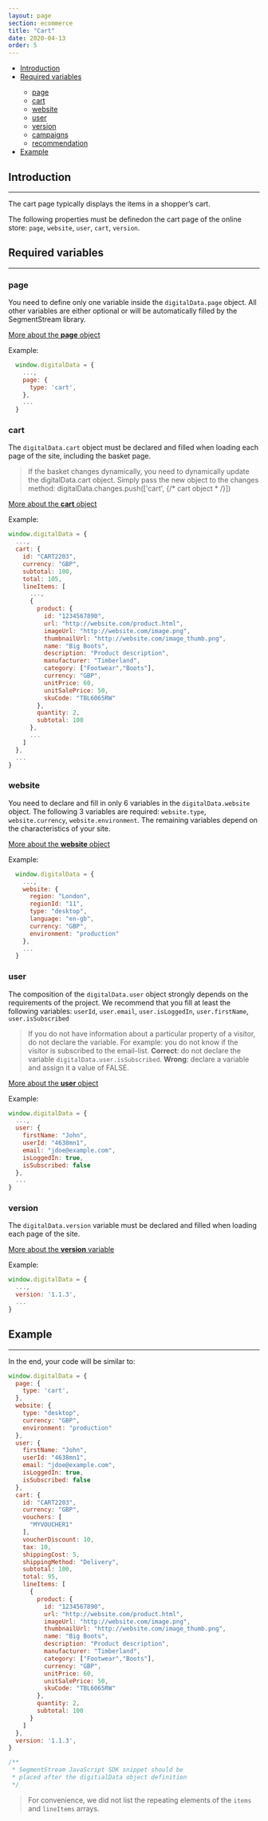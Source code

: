 ```yaml
---
layout: page
section: ecommerce
title: "Cart"
date: 2020-04-13
order: 5
---
```


<ul class="page-navigation">
  <li><a href="#introduction">Introduction</a></li>
  <li><a href="#required-variables">Required variables</a></li>
    <ul>
      <li><a href="#page">page</a></li>
      <li><a href="#cart">cart</a></li>
      <li><a href="#website">website</a></li>
      <li><a href="#user">user</a></li>
      <li><a href="#version">version</a></li>
      <li><a href="#campaigns">campaigns</a></li>
      <li><a href="#recommendation">recommendation</a></li>
    </ul>
  <li><a href="#example">Example</a></li>
</ul>

## <a name="introduction"></a>Introduction
------

The cart page typically displays the items in a shopper’s cart.

The following properties must be definedon the cart page of the online store: `page`, `website`, `user`, `cart`, `version`.

## <a name="required-variables"></a>Required variables
------

### <a name="page"></a>page

You need to define only one variable inside the `digitalData.page` object. All other variables are either optional or will be automatically filled by the SegmentStream library.

[More about the **page** object](/digitaldata/page)

Example:
```javascript
  window.digitalData = {
    ...,
    page: {
      type: 'cart',
    },
    ...
  }
```

### <a name="cart"></a>cart

The `digitalData.cart` object must be declared and filled when loading each page of the site, including the basket page.

> If the basket changes dynamically, you need to dynamically update the digitalData.cart object. Simply pass the new object to the changes method: digitalData.changes.push(['cart', {/* cart object * /}])

[More about the **cart** object](/digitaldata/cart)

Example:
```javascript
window.digitalData = {
  ...,
  cart: {
    id: "CART2203",
    currency: "GBP",
    subtotal: 100,
    total: 105,
    lineItems: [
      ...,
      {
        product: {
          id: "1234567890",
          url: "http://website.com/product.html",
          imageUrl: "http://website.com/image.png",
          thumbnailUrl: "http://website.com/image_thumb.png",
          name: "Big Boots",
          description: "Product description",
          manufacturer: "Timberland",
          category: ["Footwear","Boots"],
          currency: "GBP",
          unitPrice: 60,
          unitSalePrice: 50,
          skuCode: "TBL6065RW"
        },
        quantity: 2,
        subtotal: 100
      },
      ...
    ]
  },
  ...
}
```

### <a name="website"></a>website

You need to declare and fill in only 6 variables in the `digitalData.website` object. The following 3 variables are required: `website.type`,` website.currency`, `website.environment`. The remaining variables depend on the characteristics of your site.

[More about the **website** object](/digitaldata/website)

Example:
```javascript
  window.digitalData = {
    ...,
    website: {
      region: "London",
      regionId: "11",
      type: "desktop",
      language: "en-gb",
      currency: "GBP",
      environment: "production"
    },
    ...
  }
```

### <a name="user"></a>user

The composition of the `digitalData.user` object strongly depends on the requirements of the project. We recommend that you fill at least the following variables: `userId`, `user.email`, `user.isLoggedIn`, `user.firstName`, `user.isSubscribed`

>If you do not have information about a particular property of a visitor, do not declare the variable. For example: you do not know if the visitor is subscribed to the email-list.
**Correct**: do not declare the variable `digitalData.user.isSubscribed`.
**Wrong**: declare a variable and assign it a value of FALSE.

[More about the **user** object](/digitaldata/user)

Example:
```javascript
window.digitalData = {
  ...,
  user: {
    firstName: "John",
    userId: "4638mn1",
    email: "jdoe@example.com",
    isLoggedIn: true,
    isSubscribed: false
  },
  ...
}
```

### <a name="version"></a>version

The `digitalData.version` variable must be declared and filled when loading each page of the site.

[More about the **version** variable](/digitaldata/standard-version)

Example:
```javascript
window.digitalData = {
  ...,
  version: '1.1.3',
  ...
}
```

## <a name="example"></a>Example
------

In the end, your code will be similar to:
```javascript
window.digitalData = {
  page: {
    type: 'cart',
  },
  website: {
    type: "desktop",
    currency: "GBP",
    environment: "production"
  },
  user: {
    firstName: "John",
    userId: "4638mn1",
    email: "jdoe@example.com",
    isLoggedIn: true,
    isSubscribed: false
  },
  cart: {
    id: "CART2203",
    currency: "GBP",
    vouchers: [
      "MYVOUCHER1"
    ],
    voucherDiscount: 10,
    tax: 10,
    shippingCost: 5,
    shippingMethod: "Delivery",
    subtotal: 100,
    total: 95,
    lineItems: [
      {
        product: {
          id: "1234567890",
          url: "http://website.com/product.html",
          imageUrl: "http://website.com/image.png",
          thumbnailUrl: "http://website.com/image_thumb.png",
          name: "Big Boots",
          description: "Product description",
          manufacturer: "Timberland",
          category: ["Footwear","Boots"],
          currency: "GBP",
          unitPrice: 60,
          unitSalePrice: 50,
          skuCode: "TBL6065RW"
        },
        quantity: 2,
        subtotal: 100
      }
    ]
  },
  version: '1.1.3',
}

/**
 * SegmentStream JavaScript SDK snippet should be
 * placed after the digitialData object definition
 */
```

>For convenience, we did not list the repeating elements of the `items` and `lineItems` arrays.
